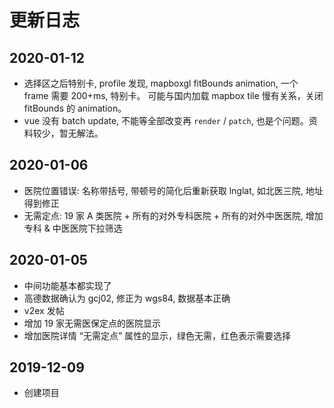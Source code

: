 # 更新日志

## 2020-01-12

- 选择区之后特别卡, profile 发现, mapboxgl fitBounds animation, 一个 frame 需要 200+ms, 特别卡。
  可能与国内加载 mapbox tile 慢有关系，关闭 fitBounds 的 animation。
- vue 没有 batch update, 不能等全部改变再 `render` / `patch`, 也是个问题。资料较少，暂无解法。

## 2020-01-06

- 医院位置错误: 名称带括号, 带顿号的简化后重新获取 lnglat, 如北医三院, 地址得到修正
- 无需定点: 19 家 A 类医院 + 所有的对外专科医院 + 所有的对外中医医院, 增加专科 & 中医医院下拉筛选

## 2020-01-05

- 中间功能基本都实现了
- 高德数据确认为 gcj02, 修正为 wgs84, 数据基本正确
- v2ex 发帖
- 增加 19 家无需医保定点的医院显示
- 增加医院详情 “无需定点” 属性的显示，绿色无需，红色表示需要选择

## 2019-12-09

- 创建项目
